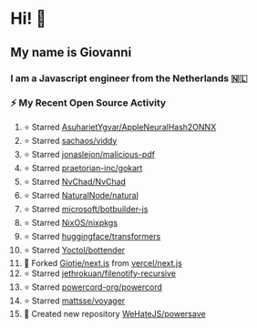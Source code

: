 # Hi! 👋
## My name is Giovanni
### I am a Javascript engineer from the Netherlands 🇳🇱

### :zap: My Recent Open Source Activity
<!--RECENT_ACTIVITY:start-->
1. ⭐ Starred [AsuharietYgvar/AppleNeuralHash2ONNX](https://github.com/AsuharietYgvar/AppleNeuralHash2ONNX)
2. ⭐ Starred [sachaos/viddy](https://github.com/sachaos/viddy)
3. ⭐ Starred [jonaslejon/malicious-pdf](https://github.com/jonaslejon/malicious-pdf)
4. ⭐ Starred [praetorian-inc/gokart](https://github.com/praetorian-inc/gokart)
5. ⭐ Starred [NvChad/NvChad](https://github.com/NvChad/NvChad)
6. ⭐ Starred [NaturalNode/natural](https://github.com/NaturalNode/natural)
7. ⭐ Starred [microsoft/botbuilder-js](https://github.com/microsoft/botbuilder-js)
8. ⭐ Starred [NixOS/nixpkgs](https://github.com/NixOS/nixpkgs)
9. ⭐ Starred [huggingface/transformers](https://github.com/huggingface/transformers)
10. ⭐ Starred [Yoctol/bottender](https://github.com/Yoctol/bottender)
11. 🔱 Forked [Giotje/next.js](https://github.com/Giotje/next.js) from [vercel/next.js](https://github.com/vercel/next.js)
12. ⭐ Starred [jethrokuan/filenotify-recursive](https://github.com/jethrokuan/filenotify-recursive)
13. ⭐ Starred [powercord-org/powercord](https://github.com/powercord-org/powercord)
14. ⭐ Starred [mattsse/voyager](https://github.com/mattsse/voyager)
15. 📔 Created new repository [WeHateJS/powersave](https://github.com/WeHateJS/powersave)
<!--RECENT_ACTIVITY:end-->

